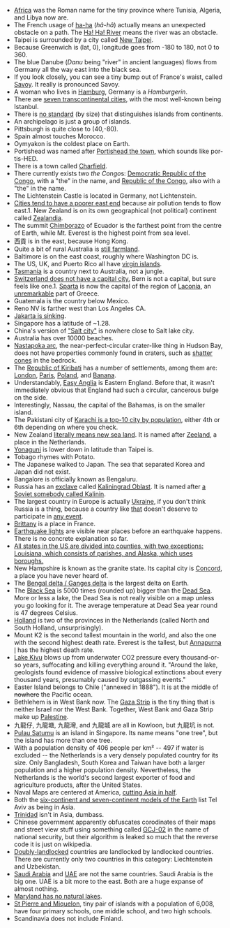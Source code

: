 - [Africa](https://i.redd.it/ocs4h9w3cot31.jpg) was the Roman name for the tiny province where Tunisia, Algeria, and Libya now are.
- The French usage of [ha-ha](https://en.wikipedia.org/wiki/Ha-ha) (*hâ-hâ*) actually means an unexpected obstacle on a path. The [Ha! Ha! River](https://en.wikipedia.org/wiki/Ha!_Ha!_River) means the river was an obstacle.
- Taipei is surrounded by a city called [New Taipei](https://en.wikipedia.org/wiki/New_Taipei_City).
- Because Greenwich is (lat, 0), longitude goes from -180 to 180, not 0 to 360.
- The blue Danube (*Danu* being "river" in ancient languages) flows from Germany all the way east into the black sea.
- If you look closely, you can see a tiny bump out of France's waist, called [Savoy](https://en.wikipedia.org/wiki/Savoy). It really is pronounced Savoy.
- A woman who lives in [Hamburg](https://en.wikipedia.org/wiki/Hamburg), Germany is a _Hamburgerin_.
- There are [seven transcontinental cities](https://en.wikipedia.org/wiki/Category:Transcontinental_cities), with the most well-known being Istanbul.
- There is [no standard](https://en.wikipedia.org/wiki/Island#Differentiation_from_continents) (by size) that distinguishes islands from continents.
- An archipelago is just a group of islands.
- Pittsburgh is quite close to (40,-80).
- Spain almost touches Morocco.
- Oymyakon is the coldest place on Earth.
- Portishead was named after [Portishead the town](https://en.wikipedia.org/wiki/Portishead,_Somerset), which sounds like por-tis-HED.
- There is a town called [Charfield](https://en.wikipedia.org/wiki/Charfield).
- There currently exists two *the Congo*s: [Democratic Republic of the Congo](https://en.wikipedia.org/wiki/Democratic_Republic_of_the_Congo), with a "the" in the name, and [Republic of the Congo](https://en.wikipedia.org/wiki/Republic_of_the_Congo), also with a "the" in the name.
- The Lichtenstein Castle is located in Germany, not Lichtenstein.
- [Cities tend to have a poorer east end](https://www.theguardian.com/cities/2017/may/12/blowing-wind-cities-poor-east-ends) because air pollution tends to flow east.1. New Zealand is on its own geographical (not political) continent called [Zealandia](https://www.reddit.com/r/askscience/comments/14dkm7/is_new_zealand_a_part_of_the_australian_continent/).
- The summit [Chimborazo](https://en.wikipedia.org/wiki/Chimborazo) of Ecuador is the farthest point from the centre of Earth, while Mt. Everest is the highest point from sea level.
- 西貢 is in the east, because Hong Kong.
- Quite a bit of rural Australia is [still farmland](http://i.imgur.com/PZSiEJU.jpg).
- Baltimore is on the east coast, roughly where Washington DC is.
- The US, UK, and Puerto Rico all have [virgin islands](https://en.wikipedia.org/wiki/Virgin_Islands).
- [Tasmania](https://en.wikipedia.org/wiki/Tasmania) is a country next to Australia, not a jungle.
- [Switzerland does not have a capital city.](https://en.wikipedia.org/wiki/Switzerland#The_capital_or_Federal_City_issue) Bern is not a capital, but sure feels like one.1. [Sparta](https://en.wikipedia.org/wiki/Sparta_%28modern%29) is now the capital of the region of [Laconia](https://en.wikipedia.org/wiki/Laconia), an [unremarkable](https://goo.gl/maps/nXTVeBTRVN52) part of Greece.
- Guatemala is the country below Mexico.
- Reno NV is farther west than Los Angeles CA.
- [Jakarta is sinking](https://www.nytimes.com/interactive/2017/12/21/world/asia/jakarta-sinking-climate.html?_r=0).
- Singapore has a latitude of ~1.28.
- China's version of ["Salt city"](https://goo.gl/maps/WE44fxjeRNJ2) is nowhere close to Salt lake city.
- Australia has over 10000 beaches.
- [Nastapoka arc](https://en.wikipedia.org/wiki/Nastapoka_arc), the near-perfect-circular crater-like thing in Hudson Bay, does not have properties commonly found in craters, such as [shatter cones](https://en.wikipedia.org/wiki/Shatter_cone) in the bedrock.
- The [Republic of Kiribati](https://en.wikipedia.org/wiki/Kiribati) has a number of settlements, among them are: [London](https://en.wikipedia.org/wiki/London,_Kiribati), [Paris](https://en.wikipedia.org/wiki/Paris,_Kiribati), [Poland](https://en.wikipedia.org/wiki/Poland,_Kiribati), and [Banana](https://en.wikipedia.org/wiki/Banana,_Kiribati).
- Understandably, [Easy Anglia](https://en.wikipedia.org/wiki/East_Anglia) is Eastern England. Before that, it wasn't immediately obvious that England had such a circular, cancerous bulge on the side.
- Interestingly, Nassau, the capital of the Bahamas, is on the smaller island.
- The Pakistani city of [Karachi is a top-10 city by population](https://www.worldatlas.com/articles/the-10-largest-cities-in-the-world.html), either 4th or 6th depending on where you check.
- New Zealand [literally means new sea land](http://i.imgur.com/ex6Zu.jpg). It is named after [Zeeland](https://en.wikipedia.org/wiki/Zeeland), a place in the Netherlands.
- [Yonaguni](https://goo.gl/maps/1WWTYei8jBU2) is lower down in latitude than Taipei is.
- Tobago rhymes with Potato.
- The Japanese walked to Japan. The sea that separated Korea and Japan did not exist.
- Bangalore is officially known as Bengaluru.
- Russia has an [exclave](https://en.wikipedia.org/wiki/Enclave_and_exclave) called [Kaliningrad Oblast](https://en.wikipedia.org/wiki/Kaliningrad_Oblast). It is named after [a Soviet somebody called Kalinin](https://en.wikipedia.org/wiki/Mikhail_Kalinin).
- The largest country in Europe is actually [Ukraine](https://en.wikipedia.org/wiki/List_of_European_countries_by_area), if you don't think Russia is a thing, because a country like [that](https://www.theguardian.com/technology/2018/jan/19/twitter-admits-far-more-russian-bots-posted-on-election-than-it-had-disclosed) doesn't deserve to participate in [any event](http://www.cbc.ca/sports/olympics/ioc-russia-doping-1.4432781).
- [Brittany](https://en.wikipedia.org/wiki/Brittany) is a place in France.
- [Earthquake lights](http://en.wikipedia.org/wiki/Earthquake_light) are visible near places before an earthquake happens. There is no concrete explanation so far.
- [All states in the US are divided into counties, with two exceptions: Louisiana, which consists of parishes, and Alaska, which uses boroughs.](https://www.reddit.com/r/todayilearned/comments/5amvuf/til_all_states_in_the_us_are_divided_into/)
- New Hampshire is known as the granite state. Its capital city is [Concord](https://en.wikipedia.org/wiki/Concord,_New_Hampshire), a place you have never heard of.
- The [Bengal delta / Ganges delta](https://en.wikipedia.org/wiki/Ganges_Delta) is the largest delta on Earth.
- The [Black Sea](https://en.wikipedia.org/wiki/Black_Sea) is 5000 times (rounded up) bigger than the [Dead Sea](https://en.wikipedia.org/wiki/Dead_Sea). More or less a lake, the Dead Sea is not really visible on a map unless you go looking for it. The average temperature at Dead Sea year round is 47 degrees Celsius.
- [Holland](https://www.holland.com/global/tourism/information/netherlands-vs-holland.htm) is two of the provinces in the Netherlands (called North and South Holland, unsurprisingly).
- Mount K2 is the second tallest mountain in the world, and also the one with the second highest death rate. Everest is the tallest, but [Annapurna I](https://en.wikipedia.org/wiki/Annapurna_Massif#Annapurna_I) has the highest death rate.
- [Lake Kivu](https://en.wikipedia.org/wiki/Lake_Kivu) blows up from underwater CO2 pressure every thousand-or-so years, suffocating and killing everything around it. "Around the lake, geologists found evidence of massive biological extinctions about every thousand years, presumably caused by outgassing events."
- Easter Island belongs to Chile ("annexed in 1888"). It is at the middle of ~~nowhere~~ the Pacific ocean.
- Bethlehem is in West Bank now. The [Gaza Strip](https://en.wikipedia.org/wiki/Gaza_Strip) is the tiny thing that is neither Israel nor the West Bank. Together, West Bank and Gaza Strip make up [Palestine](https://en.wikipedia.org/wiki/State_of_Palestine).
- 九龍仔, 九龍塘, 九龍灣, and 九龍城 are all in Kowloon, but 九龍坑 is not.
- [Pulau Satumu](https://en.wikipedia.org/wiki/Pulau_Satumu) is an island in Singapore. Its name means "one tree", but the island has more than one tree.
- With a population density of 406 people per km² -- 497 if water is excluded -- the Netherlands is a very densely populated country for its size. Only Bangladesh, South Korea and Taiwan have both a larger population and a higher population density. Nevertheless, the Netherlands is the world's second largest exporter of food and agriculture products, after the United States.
- Naval Maps are centered at America, [cutting Asia in half](http://i.imgur.com/iF89Wxe.jpg).
- Both the [six-continent and seven-continent models of the Earth](https://en.wikipedia.org/wiki/Continent) list Tel Aviv as being in Asia.
- [Trinidad](https://en.wikipedia.org/wiki/Trinidad) isn't in Asia, dumbass.
- Chinese government apparently obfuscates corodinates of their maps and street view stuff using something called [GCJ-02](https://en.wikipedia.org/wiki/Restrictions_on_geographic_data_in_China#Coordinate_systems) in the name of national security, but their algorithm is leaked so much that the reverse code it is just on wikipedia.
- [Doubly-landlocked](https://en.wikipedia.org/wiki/Landlocked_country#Doubly_landlocked) countries are landlocked by landlocked countries. There are currently only two countries in this category: Liechtenstein and Uzbekistan.
- [Saudi Arabia](https://en.wikipedia.org/wiki/Saudi_Arabia) and [UAE](https://en.wikipedia.org/wiki/United_Arab_Emirates) are not the same countries. Saudi Arabia is the big one. UAE is a bit more to the east. Both are a huge expanse of almost nothing.
- [Maryland has no natural lakes](https://msa.maryland.gov/msa/mdmanual/01glance/html/lakes.html).
- [St Pierre and Miquelon](https://en.wikipedia.org/wiki/Saint_Pierre_and_Miquelon), tiny pair of islands with a population of 6,008, have four primary schools, one middle school, and two high schools.
- Scandinavia does not include Finland.
